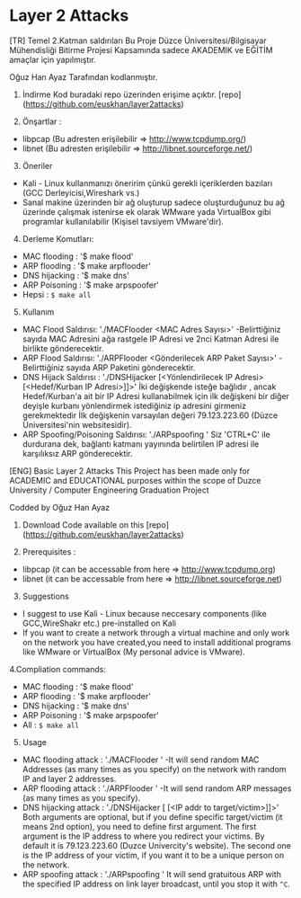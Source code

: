 # Layer 2 Attacks
[TR] Temel 2.Katman saldırıları
Bu Proje Düzce Üniversitesi/Bilgisayar Mühendisliği Bitirme Projesi Kapsamında sadece AKADEMIK ve EĞİTİM amaçlar için yapılmıştır.

Oğuz Han Ayaz Tarafından kodlanmıştır.

1. İndirme
Kod buradaki repo üzerinden erişime açıktır. [repo] (https://github.com/euskhan/layer2attacks)

2. Önşartlar :
- libpcap (Bu adresten erişilebilir => http://www.tcpdump.org/)
- libnet (Bu adresten erişilebilir => http://libnet.sourceforge.net/)

3. Öneriler

- Kali - Linux kullanmanızı öneririm çünkü gerekli içeriklerden bazıları (GCC Derleyicisi,Wireshark vs.)
- Sanal makine üzerinden bir ağ oluşturup sadece oluşturduğunuz bu ağ üzerinde çalışmak istenirse ek olarak WMware yada VirtualBox gibi programlar kullanılabilir (Kişisel tavsiyem VMware'dir).

4. Derleme Komutları:
- MAC flooding  : '$ make flood'
- ARP flooding  : '$ make arpflooder'
- DNS hijacking : '$ make dns'
- ARP Poisoning : '$ make arpspoofer'
- Hepsi		: `$ make all`

5. Kullanım
- MAC Flood Saldırısı: './MACFlooder <MAC Adres Sayısı>'
-Belirttiğiniz sayıda MAC Adresini ağa rastgele IP Adresi ve 2nci Katman Adresi ile birlikte gönderecektir.
- ARP Flood Saldırısı:  './ARPFlooder <Gönderilecek ARP Paket Sayısı>'
-Belirttiğiniz sayıda ARP Paketini gönderecektir.
- DNS Hijack Saldırısı : './DNSHijacker [<Yönlendirilecek IP Adresi> [<Hedef/Kurban IP Adresi>]]>'
İki değişkende isteğe bağlıdır , ancak Hedef/Kurban'a ait bir IP Adresi kullanabilmek için ilk değişkeni bir diğer deyişle kurbanı yönlendirmek istediğiniz ip adresini girmeniz gerekmektedir
İlk değişkenin varsayılan değeri 79.123.223.60 (Düzce Üniversitesi'nin websitesidir).
- ARP Spoofing/Poisoning Saldırısı: './ARPspoofing <IP Adresi>'
Siz 'CTRL+C' ile durdurana dek, bağlantı katmanı yayınında belirtilen IP adresi ile karşılıksız ARP gönderecektir.

[ENG] 
Basic Layer 2 Attacks 
This Project has been made only for ACADEMIC and EDUCATIONAL purposes within the scope of Duzce University / Computer Engineering Graduation Project

Codded by Oğuz Han Ayaz

1. Download
Code available on this [repo] (https://github.com/euskhan/layer2attacks)

2. Prerequisites :
- libpcap (it can be accessable from here => http://www.tcpdump.org)
- libnet (it can be accessable from here => http://libnet.sourceforge.net)

3. Suggestions

- I suggest to use Kali - Linux because neccesary components (like GCC,WireShakr etc.) pre-installed on Kali
- If you want to create a network through a virtual machine and only work on the network you have created,you need to install additional programs like WMware or VirtualBox (My personal advice is VMware).

4.Compliation commands:
- MAC flooding  : '$ make flood'
- ARP flooding  : '$ make arpflooder'
- DNS hijacking : '$ make dns'
- ARP Poisoning : '$ make arpspoofer'
- All 		: `$ make all`

5. Usage
- MAC flooding attack : './MACFlooder <number of messages>'
-It will send random MAC Addresses (as many times as you specify) on the network with random IP and layer 2 addresses.
- ARP flooding attack :  './ARPFlooder <number of messages>'
-It will send random ARP messages (as many times as you specify).
- DNS hijacking attack : './DNSHijacker [<IP addr answered> [<IP addr to target/victim>]]>'
Both arguments are optional, but if you define specific target/victim (it means 2nd option), you need to define first argument.
The first argument is the IP address to where you redirect your victims. By default it is 79.123.223.60 (Duzce Univercity's website). The second one is the IP address of your victim, if you want it to be a unique person on the network.
- ARP spoofing attack : './ARPspoofing <IP addr>'
It will send gratuitous ARP with the specified IP address on link layer broadcast, until you stop it with `^C`.

